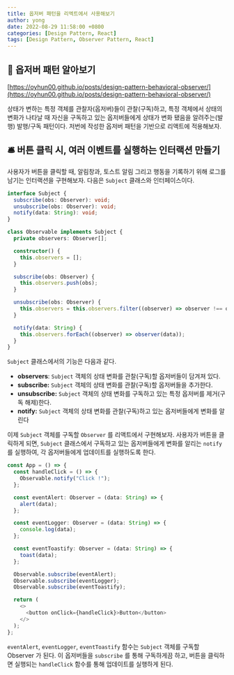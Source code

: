 ```yaml
---
title: 옵저버 패턴을 리엑트에서 사용해보기
author: yong
date: 2022-08-29 11:58:00 +0800
categories: [Design Pattern, React]
tags: [Design Pattern, Observer Pattern, React]
---
```


## 🔗 옵저버 패턴 알아보기

[https://oyhun00.github.io/posts/design-pattern-behavioral-observer/](https://oyhun00.github.io/posts/design-pattern-behavioral-observer/)

상태가 변하는 특정 객체를 관찰자(옵저버)들이 관찰(구독)하고, 특정 객체에서 상태의 변화가 나타날 때 자신을 구독하고 있는 옵저버들에게 상태가 변화 됐음을 알려주는(발행) 발행/구독 패턴이다. 저번에 작성한 옵저버 패턴을 기반으로 리액트에 적용해보자.

## 🛎️ 버튼 클릭 시, 여러 이벤트를 실행하는 인터랙션 만들기

사용자가 버튼을 클릭할 때, 알림창과, 토스트 알림 그리고 행동을 기록하기 위해 로그를 남기는 인터랙션을 구현해보자. 다음은 `Subject` 클래스와 인터페이스이다.

```typescript
interface Subject {
  subscribe(obs: Observer): void;
  unsubscribe(obs: Observer): void;
  notify(data: String): void;
}

class Observable implements Subject {
  private observers: Observer[];

  constructor() {
    this.observers = [];
  }

  subscribe(obs: Observer) {
    this.observers.push(obs);
  }

  unsubscribe(obs: Observer) {
    this.observers = this.observers.filter((observer) => observer !== obs);
  }

  notify(data: String) {
    this.observers.forEach((observer) => observer(data));
  }
}
```

`Subject` 클래스에서의 기능은 다음과 같다.

- **observers**: `Subject` 객체의 상태 변화를 관찰(구독)할 옵저버들이 담겨져 있다.
- **subscribe:** `Subject` 객체의 상태 변화를 관찰(구독)할 옵저버들을 추가한다.
- **unsubscribe:** `Subject` 객체의 상태 변화를 구독하고 있는 특정 옵저버를 제거(구독 해제)한다.
- **notify:** `Subject` 객체의 상태 변화를 관찰(구독)하고 있는 옵저버들에게 변화를 알린다

이제 `Subject` 객체를 구독할 `Observer` 를 리액트에서 구현해보자. 사용자가 버튼을 클릭하게 되면, `Subject` 클래스에서 구독하고 있는 옵저버들에게 변화를 알리는 `notify` 를 실행하여, 각 옵저버들에게 업데이트를 실행하도록 한다.

```typescript
const App = () => {
  const handleClick = () => {
    Observable.notify("Click !");
  };

  const eventAlert: Observer = (data: String) => {
    alert(data);
  };

  const eventLogger: Observer = (data: String) => {
    console.log(data);
  };

  const eventToastify: Observer = (data: String) => {
    toast(data);
  };

  Observable.subscribe(eventAlert);
  Observable.subscribe(eventLogger);
  Observable.subscribe(eventToastify);

  return (
    <>
      <button onClick={handleClick}>Button</button>
    </>
  );
};
```

`eventAlert`, `eventLogger`, `eventToastify` 함수는 `Subject` 객체를 구독할 Observer 가 된다. 이 옵저버들을 `subscribe` 를 통해 구독하게끔 하고, 버튼을 클릭하면 실행되는 `handleClick` 함수를 통해 업데이트를 실행하게 된다.
